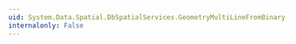 ```yaml
---
uid: System.Data.Spatial.DbSpatialServices.GeometryMultiLineFromBinary(System.Byte[],System.Int32)
internalonly: False
---
```


